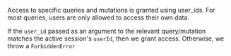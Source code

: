 Access to specific queries and mutations is granted using user_ids. For most
queries, users are only allowed to access their own data.

If the `user_id` passed as an argument to the relevant query/mutation matches
the active session's `userId`, then we grant access. Otherwise, we throw a `ForbiddenError`
